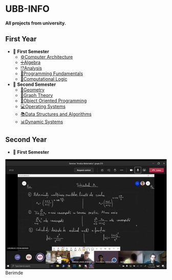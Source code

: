 # UBB-INFO
**All projects from university.**
## First Year
* 📂 **First Semester**
  * [⚙️Computer Architecture](https://github.com/TudorMurariu/UBB-INFO/tree/main/an1/Semestrul1/ASC)
  * [➗Algebra](https://github.com/TudorMurariu/UBB-INFO/tree/main/an1/Semestrul1/Algebra)
  * [⁉️Analysis](https://github.com/TudorMurariu/UBB-INFO/tree/main/an1/Semestrul1/Analiza)
  * [🔰Programming Fundamentals](https://github.com/TudorMurariu/UBB-INFO/tree/main/an1/Semestrul1/Fundamentele%20Programarii)
  * [🗿Computational Logic](https://github.com/TudorMurariu/UBB-INFO/tree/main/an1/Semestrul1/Logica%20Computationala)
* 📂 **Second Semester**
  * [📐Geometry](https://github.com/TudorMurariu/UBB-INFO/tree/main/an1/Semestrul2/Geometrie)
  * [🍇Graph Theory](https://github.com/TudorMurariu/UBB-INFO/tree/main/an1/Semestrul2/Graph-Theory)
  * [🌅Object Oriented Programming](https://github.com/TudorMurariu/UBB-INFO/tree/main/an1/Semestrul2/OOP)
  * [💻Operating Systems](https://github.com/TudorMurariu/UBB-INFO/tree/main/an1/Semestrul2/Operating-Systems)
  * [📚Data Structures and Algorithms](https://github.com/TudorMurariu/UBB-INFO/tree/main/an1/Semestrul2/SDA)
  * [📊Dynamic Systems](https://github.com/TudorMurariu/UBB-INFO/tree/main/an1/Semestrul2/Sisteme%20Dinamice)
## Second Year
* 📂 **First Semester**

![Poza cu berimde](https://github.com/TudorMurariu/UBB-INFO/blob/main/an1/Semestrul1/Analiza/Partial/SUbiectPartialA.jpg)<br>
Berimde
